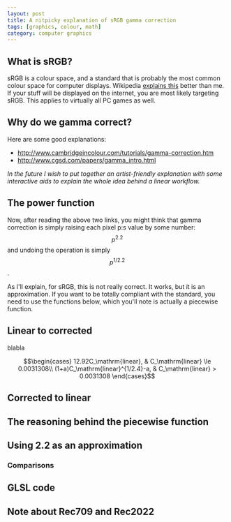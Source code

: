 ```yaml
---
layout: post
title: A nitpicky explanation of sRGB gamma correction
tags: [graphics, colour, math]
category: computer graphics
---
```


## What is sRGB?
sRGB is a colour space, and a standard that is probably the most common colour space for computer displays. Wikipedia [explains this](https://en.wikipedia.org/wiki/SRGB) better than me. If your stuff will be displayed on the internet, you are most likely targeting sRGB. This applies to virtually all PC games as well.

## Why do we gamma correct? 
Here are some good explanations:

  - http://www.cambridgeincolour.com/tutorials/gamma-correction.htm
  - http://www.cgsd.com/papers/gamma_intro.html
  
*In the future I wish to put together an artist-friendly explanation with some interactive aids to explain the whole idea behind a linear workflow.*

## The power function
Now, after reading the above two links, you might think that gamma correction is simply raising each pixel p:s value by some number:
$$p^{2.2}$$ and undoing the operation is simply $$p^{1/2.2}$$.

As I'll explain, for sRGB, this is not really correct. It works, but it is an approximation. If you want to be totally compliant with the standard, you need to use the functions below, which you'll note is actually a piecewise function.

## Linear to corrected

blabla

$$\begin{cases}
12.92C_\mathrm{linear}, & C_\mathrm{linear} \le 0.0031308\\
(1+a)C_\mathrm{linear}^{1/2.4}-a, & C_\mathrm{linear} > 0.0031308
\end{cases}$$

## Corrected to linear

## The reasoning behind the piecewise function

## Using 2.2 as an approximation

### Comparisons

## GLSL code

## Note about Rec709 and Rec2022
